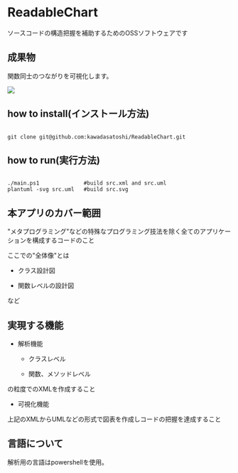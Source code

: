 # ReadableChart

ソースコードの構造把握を補助するためのOSSソフトウェアです

## 成果物

関数同士のつながりを可視化します。

<img src="https://raw.githubusercontent.com/kawadasatoshi/ReadableChart/main/sample.svg">


## how to install(インストール方法)

<code>
git clone git@github.com:kawadasatoshi/ReadableChart.git
</code>

## how to run(実行方法)

<code>
./main.ps1              #build src.xml and src.uml
plantuml -svg src.uml   #build src.svg
</code>










## 本アプリのカバー範囲

"メタプログラミング"などの特殊なプログラミング技法を除く全てのアプリケーションを構成するコードのこと

ここでの"全体像"とは

- クラス設計図

- 関数レベルの設計図

など



## 実現する機能

- 解析機能

  - クラスレベル

  - 関数、メソッドレベル

の粒度でのXMLを作成すること

- 可視化機能

上記のXMLからUMLなどの形式で図表を作成しコードの把握を達成すること





## 言語について

解析用の言語はpowershellを使用。










